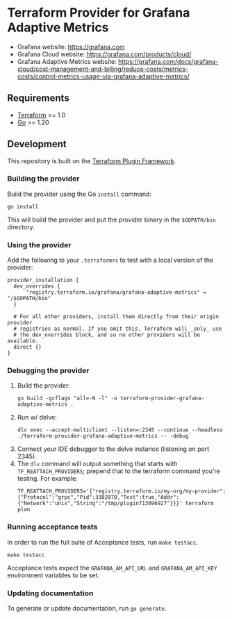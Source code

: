 # Terraform Provider for Grafana Adaptive Metrics

- Grafana website: https://grafana.com
- Grafana Cloud website: https://grafana.com/products/cloud/
- Grafana Adaptive Metrics website: https://grafana.com/docs/grafana-cloud/cost-management-and-billing/reduce-costs/metrics-costs/control-metrics-usage-via-grafana-adaptive-metrics/

## Requirements

- [Terraform](https://developer.hashicorp.com/terraform/downloads) >= 1.0
- [Go](https://golang.org/doc/install) >= 1.20

## Development

This repository is built on the [Terraform Plugin Framework](https://github.com/hashicorp/terraform-plugin-framework).


### Building the provider

Build the provider using the Go `install` command:

```shell
go install
```

This will build the provider and put the provider binary in the `$GOPATH/bin` directory.

### Using the provider

Add the following to your `.terraformrc` to test with a local version of the provider:

```
provider_installation {
  dev_overrides {
      "registry.terraform.io/grafana/grafana-adaptive-metrics" = "/$GOPATH/bin"
  }

  # For all other providers, install them directly from their origin provider
  # registries as normal. If you omit this, Terraform will _only_ use
  # the dev_overrides block, and so no other providers will be available.
  direct {}
}
```

### Debugging the provider

1. Build the provider:
    ```
    go build -gcflags "all=-N -l" -o terraform-provider-grafana-adaptive-metrics .
   ```
2. Run w/ delve:
    ```
    dlv exec --accept-multiclient --listen=:2345 --continue --headless ./terraform-provider-grafana-adaptive-metrics -- -debug`
    ```
3. Connect your IDE debugger to the delve instance (listening on port 2345).
4. The `dlv` command will output something that starts with `TF_REATTACH_PROVIDERS`; prepend that to the terraform command you're testing. For example:
    ```
   TF_REATTACH_PROVIDERS='{"registry.terraform.io/my-org/my-provider":{"Protocol":"grpc","Pid":3382870,"Test":true,"Addr":{"Network":"unix","String":"/tmp/plugin713096927"}}}' terraform plan
    ```

### Running acceptance tests

In order to run the full suite of Acceptance tests, run `make testacc`.

```shell
make testacc
```

Acceptance tests expect the `GRAFANA_AM_API_URL` and `GRAFANA_AM_API_KEY` environment variables to be set.

### Updating documentation

To generate or update documentation, run `go generate`.
